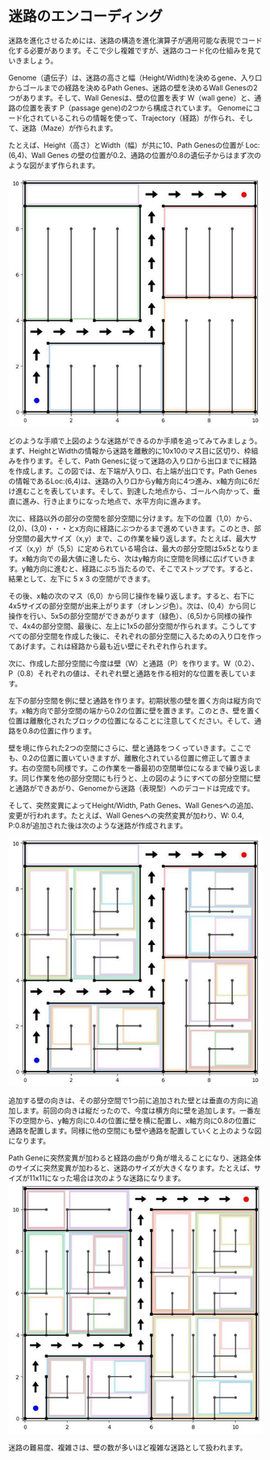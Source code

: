 # 迷路のエンコーディング
迷路を進化させるためには、迷路の構造を進化演算子が適用可能な表現でコード化する必要があります。そこで少し複雑ですが、迷路のコード化の仕組みを見ていきましょう。

Genome（遺伝子）は、迷路の高さと幅（Height/Width)を決めるgene、入り口からゴールまでの経路を決めるPath Genes、迷路の壁を決めるWall Genesの2つがあります。そして、Wall Genesは、壁の位置を表す W（wall gene）と、通路の位置を表す P（passage gene)の2つから構成されています。
Genomeにコード化されているこれらの情報を使って、Trajectory（経路）が作られ、そして、迷路（Maze）が作られます。

たとえば、Height（高さ）とWidth（幅）が共に10、Path Genesの位置が Loc:(6,4)、Wall Genes の壁の位置が0.2、通路の位置が0.8の遺伝子からはまず次のような図がまず作られます。

![6-4-1][image-1]

どのような手順で上図のような迷路ができるのか手順を追ってみてみましょう。まず、HeightとWidthの情報から迷路を離散的に10x10のマス目に区切り、枠組みを作ります。そして、Path Genesに従って迷路の入り口から出口までに経路を作成します。この図では、左下端が入り口、右上端が出口です。Path Genesの情報であるLoc:(6,4)は、迷路の入り口からy軸方向に4つ進み、x軸方向に6だけ進むことを表しています。そして、到達した地点から、ゴールへ向かって、垂直に進み、行き止まりになった地点で、水平方向に進みます。

次に、経路以外の部分の空間を部分空間に分けます。左下の位置（1,0）から、(2,0)、(3,0)・・・とx方向に経路にぶつかるまで進めていきます。このとき、部分空間の最大サイズ（x,y）まで、この作業を繰り返します。たとえば、最大サイズ（x,y）が（5,5）に定められている場合は、最大の部分空間は5x5となります。x軸方向での最大値に達したら、次はy軸方向に空間を同様に広げていきます。y軸方向に進むと、経路にぶち当たるので、そこでストップです。すると、結果として、左下に 5 x 3 の空間ができます。

その後、x軸の次のマス（6,0）から同じ操作を繰り返します。すると、右下に4x5サイズの部分空間が出来上がります（オレンジ色）。次は、(0,4）から同じ操作を行い、5x5の部分空間ができあがります（緑色）、（6,5)から同様の操作で、4x4の部分空間、最後に、左上に1x5の部分空間が作られます。こうしてすべての部分空間を作成した後に、それぞれの部分空間に入るための入り口を作ってあげます。これは経路から最も近い壁にそれぞれ作られます。

次に、作成した部分空間に今度は壁（W）と通路（P）を作ります。W（0.2）、P（0.8）それぞれの値は、それぞれ壁と通路を作る相対的な位置を表しています。

左下の部分空間を例に壁と通路を作ります。初期状態の壁を置く方向は縦方向です。x軸方向で部分空間の端から0.2の位置に壁を置きます。このとき、壁を置く位置は離散化されたブロックの位置になることに注意してください。そして、通路を0.8の位置に作ります。

壁を境に作られた2つの空間にさらに、壁と通路をつくっていきます。ここでも、0.2の位置に置いていきますが、離散化されている位置に修正して置きます。右の空間も同様です。この作業を一番最初の空間単位になるまで繰り返します。同じ作業を他の部分空間にも行うと、上の図のようにすべての部分空間に壁と通路ができあがり、Genomeから迷路（表現型）へのデコードは完成です。

そして、突然変異によってHeight/Width, Path Genes、Wall Genesへの追加、変更が行われます。たとえば、Wall Genesへの突然変異が加わり、W: 0.4, P:0.8が追加された後は次のような迷路が作成されます。

![6-4-2][image-2]

追加する壁の向きは、その部分空間で1つ前に追加された壁とは垂直の方向に追加します。前回の向きは縦だったので、今度は横方向に壁を追加します。一番左下の空間から、y軸方向に0.4の位置に壁を横に配置し、x軸方向に0.8の位置に通路を配置します。同様に他の空間にも壁や通路を配置していくと上のような図になります。

Path Geneに突然変異が加わると経路の曲がり角が増えることになり、迷路全体のサイズに突然変異が加わると、迷路のサイズが大きくなります。たとえば、サイズが11x11になった場合は次のような迷路になります。
![6-4-3][image-3]

迷路の難易度、複雑さは、壁の数が多いほど複雑な迷路として扱われます。


[image-1]:	https://github.com/ryokoakaike/EC_image/blob/master/img/6-4-1.jpg?raw=true
[image-2]:	https://github.com/ryokoakaike/EC_image/blob/master/img/6-4-2.jpg?raw=true
[image-3]:	https://github.com/ryokoakaike/EC_image/blob/master/img/6-4-3.jpg?raw=true